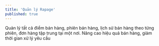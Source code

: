 ```yaml
---
title: 'Quản lý Rapage'
published: true
---
```


Quản lý tất cả điểm bán hàng, phiên bán hàng, lịch sử bán hàng theo từng phiên, đơn hàng tập trung tại một nơi. Nâng cao hiệu quả bán hàng, giảm thời gian xử lý yêu cầu